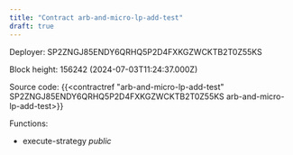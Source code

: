 ```yaml
---
title: "Contract arb-and-micro-lp-add-test"
draft: true
---
```

Deployer: SP2ZNGJ85ENDY6QRHQ5P2D4FXKGZWCKTB2T0Z55KS


 



Block height: 156242 (2024-07-03T11:24:37.000Z)

Source code: {{<contractref "arb-and-micro-lp-add-test" SP2ZNGJ85ENDY6QRHQ5P2D4FXKGZWCKTB2T0Z55KS arb-and-micro-lp-add-test>}}

Functions:

* execute-strategy _public_
